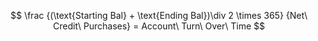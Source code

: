 $$
\frac
	{(\text{Starting Bal} + \text{Ending Bal})\div 2 \times 365}
	{Net\ Credit\ Purchases} 
= Account\ Turn\ Over\ Time
$$
